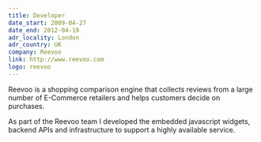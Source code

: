 ```yaml
---
title: Developer
date_start: 2009-04-27
date_end: 2012-04-19
adr_locality: London
adr_country: UK
company: Reevoo
link: http://www.reevoo.com
logo: reevoo
---
```


Reevoo is a shopping comparison engine that collects reviews from a large number of E-Commerce retailers and helps customers decide on purchases.

As part of the Reevoo team I developed the embedded javascript widgets, backend APIs and infrastructure to support a highly available service.
